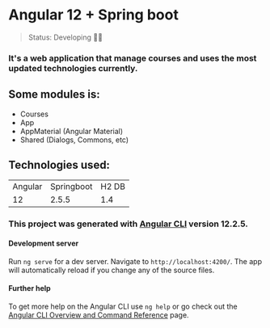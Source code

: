 # Angular 12 + Spring boot

>Status: Developing 👨‍💻

### It's a web application that manage courses and uses the most updated technologies currently.

## Some modules is:
+ Courses
+ App
+ AppMaterial (Angular Material)
+ Shared (Dialogs, Commons, etc)

## Technologies used:
<table>
  <tr>
    <td>Angular</td>
    <td>Springboot</td>
    <td>H2 DB</td>
  </tr>
  <tr>
    <td>12</td>
    <td>2.5.5</td>
    <td>1.4</td>
  </tr>
</table>

### This project was generated with [Angular CLI](https://github.com/angular/angular-cli) version 12.2.5.

#### Development server

Run `ng serve` for a dev server. Navigate to `http://localhost:4200/`. The app will automatically reload if you change any of the source files.

#### Further help

To get more help on the Angular CLI use `ng help` or go check out the [Angular CLI Overview and Command Reference](https://angular.io/cli) page.
